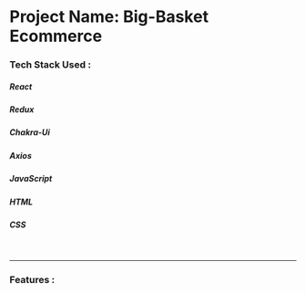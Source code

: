  <h1>Project Name: Big-Basket Ecommerce</h1>

<h3>Tech Stack Used :</h3>
<h5>React</h5>
<h5>Redux</h5>
<h5>Chakra-Ui</h5>
<h5>Axios</h5>
<h5>JavaScript</h5>
<h5>HTML</h5>
<h5>CSS</h5>
<br/>

---

<h3>Features :</h3>
